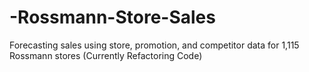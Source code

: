 # -Rossmann-Store-Sales
Forecasting sales using store, promotion, and competitor data for 1,115 Rossmann stores (Currently Refactoring Code)
